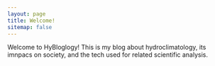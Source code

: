 ```yaml
---
layout: page
title: Welcome!
sitemap: false
---
```


Welcome to HyBloglogy! This is my blog about hydroclimatology, its imnpacs on society, and the tech used for related scientific analysis.




































[documentation]: docs/README.md
[install]: docs/install.md
[upgrade]: docs/upgrade.md
[config]: docs/config.md
